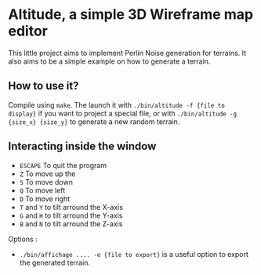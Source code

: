 # Altitude, a simple 3D Wireframe map editor

This little project aims to implement Perlin Noise generation for terrains.
It also aims to be a simple example on how to generate a terrain.

## How to use it?

Compile using `make`. The launch it with `./bin/altitude -f {file to display}` if you want to project a special file,
or with `./bin/altitude -g {size_x} {size_y}` to generate a new random terrain.

## Interacting inside the window

- `ESCAPE` To quit the program
- `Z` To move up the
- `S` To move down
- `Q` To move left
- `D` To move right
- `T` and `Y` to tilt arround the X-axis
- `G` and `H` to tilt arround the Y-axis
- `B` and `N` to tilt arround the Z-axis

Options :
 - `./bin/affichage .... -e {file to export}` is a useful option to export the generated terrain.